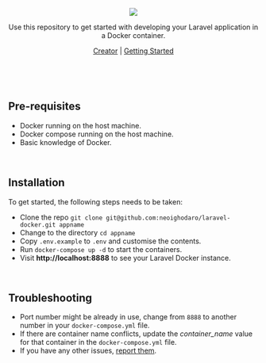 <p align="center"><img src="https://cloud.githubusercontent.com/assets/807318/22915144/7659b1ce-f275-11e6-8821-21c89ceb30b5.png" /></p>
<p align="center">Use this repository to get started with developing your Laravel application in a Docker container.</p>
<p align="center"><a href="https://neoighodaro.com">Creator</a> | <a href="https://scotch.io/tutorials/get-started-running-laravel-in-a-docker-container">Getting Started</a></p>

<p>&nbsp;</p>
<p>&nbsp;</p>

## Pre-requisites
* Docker running on the host machine.
* Docker compose running on the host machine.
* Basic knowledge of Docker.

<p>&nbsp;</p>

## Installation
To get started, the following steps needs to be taken:
* Clone the repo `git clone git@github.com:neoighodaro/laravel-docker.git appname`
* Change to the directory `cd appname`
* Copy `.env.example` to `.env` and customise the contents.
* Run `docker-compose up -d` to start the containers.
* Visit **http://localhost:8888** to see your Laravel Docker instance.

<p>&nbsp;</p>

## Troubleshooting
* Port number might be already in use, change from `8888` to another number in your `docker-compose.yml` file.
* If there are container name conflicts, update the *container_name* value for that container in the `docker-compose.yml` file. 
* If you have any other issues, [report them](https://github.com/neoighodaro/laravel-docker/issues).
